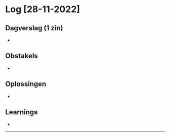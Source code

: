# Log [28-11-2022]
 
## Dagverslag (1 zin)
-

## Obstakels
-

## Oplossingen
-

## Learnings
-

---

